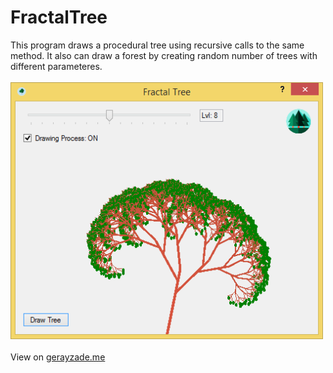 # FractalTree
This program draws a procedural tree using recursive calls to the same method. It also can draw a forest by creating random number of trees with different parameteres.<br/><br/>
<img width="500px" src="window.png" /><br/><br/>
View on <a href="http://www.gerayzade.me/apps/fractal-tree/" target="_blank">gerayzade.me</a>
